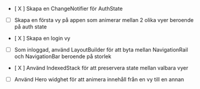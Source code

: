 - [ X ] Skapa en ChangeNotifier för AuthState
- [  ] Skapa en första vy på appen som animerar mellan 2 olika vyer beroende på auth state
- [ X ] Skapa en login vy
- [  ] Som inloggad, använd LayoutBuilder för att byta mellan NavigationRail och NavigationBar beroende på storlek
- [ X ] Använd IndexedStack för att preservera state mellan valbara vyer
- [  ] Använd Hero widghet för att animera innehåll från en vy till en annan
